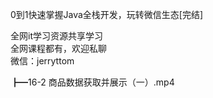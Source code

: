 0到1快速掌握Java全栈开发，玩转微信生态[完结]

全网it学习资源共享学习<br>全网课程都有，欢迎私聊<br>微信：jerryttom<br>

┣━16-2 商品数据获取并展示（一）.mp4